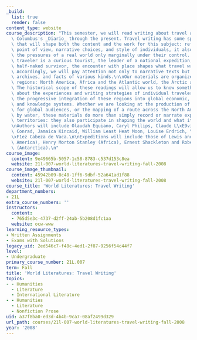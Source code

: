 ```yaml
---
_build:
  list: true
  render: false
content_type: website
course_description: "This semester, we will read writing about travel and place from\
  \ Columbus's _Diario_ through the present. Travel writing has some special features\
  \ that will shape both the content and the work for this subject: reflecting the\
  \ point of view, narrative choices, and style of individuals, it also responds to\
  \ the pressures of a real world only marginally under their control. Whether the\
  \ traveler is a curious tourist, the leader of a national expedition, or a starving,\
  \ half-naked survivor, the encounter with place shapes what travel writing can be.\
  \ Accordingly, we will pay attention not only to narrative texts but to maps, objects,\
  \ archives, and facts of various kinds.\n\nOur materials are organized around three\
  \ regions: North America, Africa and the Atlantic world, the Arctic and Antarctic.\
  \ The historical scope of these readings will allow us to know something not only\
  \ about the experiences and writing strategies of individual travelers, but about\
  \ the progressive integration of these regions into global economic, political,\
  \ and knowledge systems. Whether we are looking at the production of an Inuit film\
  \ for global audiences, or the mapping of a route across the North American continent\
  \ by water, these materials do more than simply record or narrate experiences and\
  \ territories: they also participate in shaping the world and what it means to us.\n\
  \nAuthors will include Olaudah Equiano, Caryl Philips, Claude L\xE9vi-Strauss, Joseph\
  \ Conrad, Jamaica Kincaid, William Least Heat Moon, Louise Erdrich, \xC1lvar N\xFA\
  \xF1ez Cabeza de Vaca.\n\nExpeditions will include those of Lewis and Clark (North\
  \ America), Henry Morton Stanley (Africa), Ernest Shackleton and Robert F. Scott\
  \ (Antarctica).\n"
course_image:
  content: 9e49665b-5057-1c58-8783-c537d153c8ea
  website: 21l-007-world-literatures-travel-writing-fall-2008
course_image_thumbnail:
  content: 45942b09-8c48-1ff6-9dbf-52a641ad1f88
  website: 21l-007-world-literatures-travel-writing-fall-2008
course_title: 'World Literatures: Travel Writing'
department_numbers:
- 21L
extra_course_numbers: ''
instructors:
  content:
  - 765d5e3c-4737-d2ff-24ab-5b208d1fc1aa
  website: ocw-www
learning_resource_types:
- Written Assignments
- Exams with Solutions
legacy_uid: 2ed546c7-f48c-4ed1-2f87-9256f54c44f7
level:
- Undergraduate
primary_course_number: 21L.007
term: Fall
title: 'World Literatures: Travel Writing'
topics:
- - Humanities
  - Literature
  - International Literature
- - Humanities
  - Literature
  - Nonfiction Prose
uid: a37f8ba0-ed3d-4b4b-9ca7-08af2499d329
url_path: courses/21l-007-world-literatures-travel-writing-fall-2008
year: '2008'
---
```

